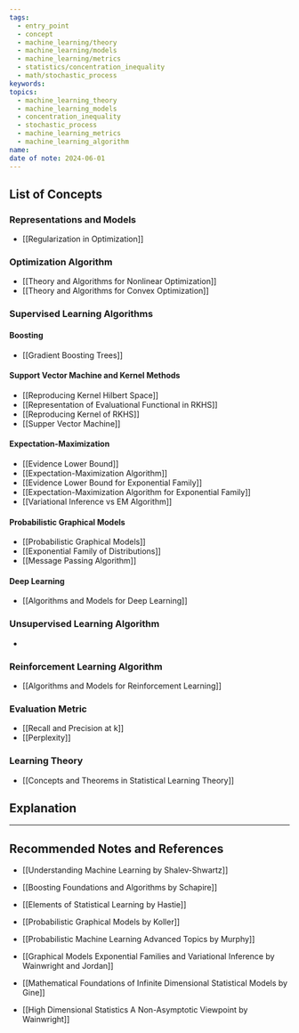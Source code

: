 ```yaml
---
tags:
  - entry_point
  - concept
  - machine_learning/theory
  - machine_learning/models
  - machine_learning/metrics
  - statistics/concentration_inequality
  - math/stochastic_process
keywords: 
topics:
  - machine_learning_theory
  - machine_learning_models
  - concentration_inequality
  - stochastic_process
  - machine_learning_metrics
  - machine_learning_algorithm
name: 
date of note: 2024-06-01
---
```


## List of Concepts

### Representations and Models

- [[Regularization in Optimization]]

### Optimization Algorithm

- [[Theory and Algorithms for Nonlinear Optimization]]
- [[Theory and Algorithms for Convex Optimization]]


### Supervised Learning Algorithms

#### Boosting

- [[Gradient Boosting Trees]]

#### Support Vector Machine and Kernel Methods

- [[Reproducing Kernel Hilbert Space]]
- [[Representation of Evaluational Functional in RKHS]]
- [[Reproducing Kernel of RKHS]]
- [[Supper Vector Machine]]

#### Expectation-Maximization 

- [[Evidence Lower Bound]]
- [[Expectation-Maximization Algorithm]]
- [[Evidence Lower Bound for Exponential Family]]
- [[Expectation-Maximization Algorithm for Exponential Family]]
- [[Variational Inference vs EM Algorithm]]

#### Probabilistic Graphical Models

- [[Probabilistic Graphical Models]]
- [[Exponential Family of Distributions]]
- [[Message Passing Algorithm]]

#### Deep Learning

- [[Algorithms and Models for Deep Learning]]


### Unsupervised Learning Algorithm

- 

### Reinforcement Learning Algorithm

- [[Algorithms and Models for Reinforcement Learning]]

### Evaluation Metric

- [[Recall and Precision at k]]
- [[Perplexity]]


### Learning Theory

- [[Concepts and Theorems in Statistical Learning Theory]]


## Explanation





-----------
##  Recommended Notes and References

- [[Understanding Machine Learning by Shalev-Shwartz]]
- [[Boosting Foundations and Algorithms by Schapire]]
- [[Elements of Statistical Learning by Hastie]]


- [[Probabilistic Graphical Models by Koller]]
- [[Probabilistic Machine Learning Advanced Topics by Murphy]]
- [[Graphical Models Exponential Families and Variational Inference by Wainwright and Jordan]]




- [[Mathematical Foundations of Infinite Dimensional Statistical Models by Gine]]
- [[High Dimensional Statistics A Non-Asymptotic Viewpoint by Wainwright]]